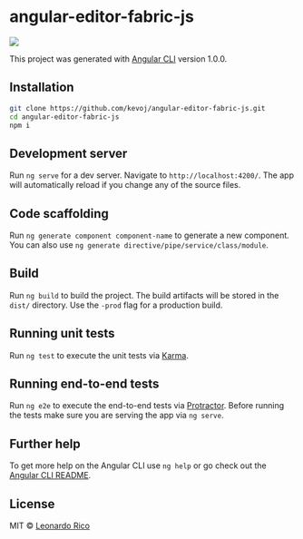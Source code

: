 # angular-editor-fabric-js

![](https://s1.gifgif.io/0qQV2a.gif)

This project was generated with [Angular CLI](https://github.com/angular/angular-cli) version 1.0.0.

## Installation

```bash
git clone https://github.com/kevoj/angular-editor-fabric-js.git
cd angular-editor-fabric-js
npm i
```

## Development server

Run `ng serve` for a dev server. Navigate to `http://localhost:4200/`. The app will automatically reload if you change any of the source files.

## Code scaffolding

Run `ng generate component component-name` to generate a new component. You can also use `ng generate directive/pipe/service/class/module`.

## Build

Run `ng build` to build the project. The build artifacts will be stored in the `dist/` directory. Use the `-prod` flag for a production build.

## Running unit tests

Run `ng test` to execute the unit tests via [Karma](https://karma-runner.github.io).

## Running end-to-end tests

Run `ng e2e` to execute the end-to-end tests via [Protractor](http://www.protractortest.org/).
Before running the tests make sure you are serving the app via `ng serve`.

## Further help

To get more help on the Angular CLI use `ng help` or go check out the [Angular CLI README](https://github.com/angular/angular-cli/blob/master/README.md).

## License

MIT © [Leonardo Rico](https://github.com/kevoj/angular-editor-fabric-js/blob/master/LICENSE)
